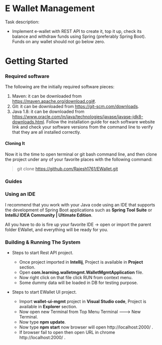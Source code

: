 # E Wallet Management
Task description:

* Implement e-wallet with REST API to create it, top it up, check its balance and withdraw funds using
  Spring (preferably Spring Boot). Funds on any wallet should not go below zero.
# Getting Started

### Required software
The following are the initially required software pieces:

1. Maven: it can be downloaded from https://maven.apache.org/download.cgi#.
2. Git: it can be downloaded from https://git-scm.com/downloads.
3. Java 1.8: it can be downloaded from https://www.oracle.com/in/java/technologies/javase/javase-jdk8-downloads.html.
   Follow the installation guide for each software website link and check your software versions from the command line to verify that they are all installed correctly.

#### Cloning It
Now it is the time to open terminal or git bash command line, and then clone the project under any of your favorite places with the following command:

> git clone https://github.com/Rajesh1761/EWallet.git
### Guides
### Using an IDE
I recommend that you work with your Java code using an IDE that supports the development of Spring Boot applications such as **Spring Tool Suite** or **IntelliJ IDEA Community | Ultimate Edition**.

All you have to do is fire up your favorite IDE -> open or import the parent folder EWallet, and everything will be ready for you.

### Building & Running The System

* Steps to start Rest API project.
  * Once project imported in **Intellij**, Project is available in **Project** section.
  * Open **com.learning.walletmgmt.WalletMgmtApplication** file.
  * Now right click on that file click RUN from context menu.
  * Some dummy data will be loaded in DB for testing purpose.



* Steps to start EWallet UI project.
     * Import **wallet-ui-mgmt** project in **Visual Studio code**, Project is available in **Explorer** section.
     * Now open new Terminal from Top Menu Terminal ---> New Terminal.
     * Now type **npm update**.
     * Now type **npm start** now browser will open http://localhost:2000/ .
     * If browser fail to open then open URL in chrome http://localhost:2000/ .
